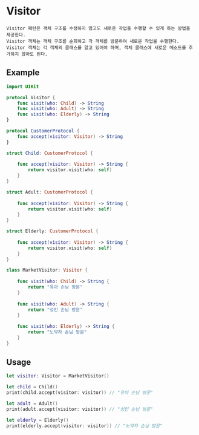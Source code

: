 # Visitor
    Visitor 패턴은 객체 구조를 수정하지 않고도 새로운 작업을 수행할 수 있게 하는 방법을 제공한다.
    Visitor 객체는 객체 구조를 순회하고 각 객체를 방문하여 새로운 작업을 수행한다. 
    Visitor 객체는 각 객체의 클래스를 알고 있어야 하며, 객체 클래스에 새로운 메소드를 추가하지 않아도 된다.
    
## Example
```swift
import UIKit

protocol Visitor {
    func visit(who: Child) -> String
    func visit(who: Adult) -> String
    func visit(who: Elderly) -> String
}

protocol CustomerProtocol {
    func accept(visitor: Visitor) -> String
}

struct Child: CustomerProtocol {
    
    func accept(visitor: Visitor) -> String {
        return visitor.visit(who: self)
    }
}

struct Adult: CustomerProtocol {
    
    func accept(visitor: Visitor) -> String {
        return visitor.visit(who: self)
    }
}

struct Elderly: CustomerProtocol {
    
    func accept(visitor: Visitor) -> String {
        return visitor.visit(who: self)
    }
}

class MarketVisitor: Visitor {
    
    func visit(who: Child) -> String {
        return "유아 손님 방문"
    }
    
    func visit(who: Adult) -> String {
        return "성인 손님 방문"
    }
    
    func visit(who: Elderly) -> String {
        return "노약자 손님 방문"
    }
}
```

## Usage
```swift
let visitor: Visitor = MarketVisitor()

let child = Child()
print(child.accept(visitor: visitor)) // "유아 손님 방문"

let adult = Adult()
print(adult.accept(visitor: visitor)) // "성인 손님 방문"

let elderly = Elderly()
print(elderly.accept(visitor: visitor)) // "노약자 손님 방문"
```
